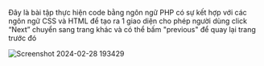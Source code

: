 Đây là bài tập thực hiện code bằng ngôn ngữ PHP có sự kết hợp với các ngôn ngữ CSS và HTML để tạo ra 1 giao diện cho phép người dùng click “Next” chuyển sang trang khác và có thể bấm "previous" để quay lại trang trước đó

![Screenshot 2024-02-28 193429](https://github.com/Bach2910/2024_CSE485_CongngheWeb/assets/104821540/3f51e932-cdac-4334-be5f-a5f8716d6bad)
